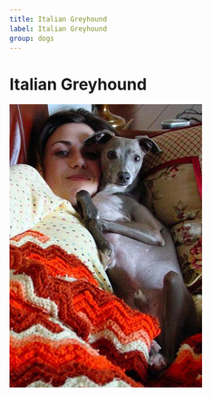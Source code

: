 ```yaml
---
title: Italian Greyhound
label: Italian Greyhound
group: dogs
---
```


# Italian Greyhound

![Italian Greyhound](/assets/images/Italian_greyhound/image.jpg "Italian Greyhound")